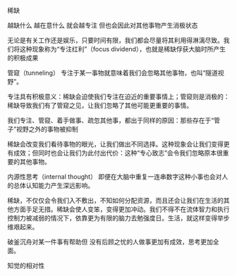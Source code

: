 稀缺

越缺什么 越在意什么 就会越专注
但也会因此对其他事物产生消极状态

无论是有关工作还是娱乐，只要时间有限，我们都会尽量将其利用得淋漓尽致。我们将这种现象称为“专注红利”（focus dividend），也就是稀缺俘获大脑时所产生的积极成果

管窥（tunneling） 专注于某一事物就意味着我们会忽略其他事物，也叫“隧道视野”。

专注具有积极意义：稀缺会迫使我们专注在迫近的重要事情上；管窥则是消极的：稀缺导致我们有了管窥之见，让我们忽略了其他可能更重要的事情。

我们专注、管窥、着手做事、疏忽其他事，都出于同样的原因：那些存在于“管子”视野之外的事物被抑制

稀缺会改变我们看待事物的眼光，让我们做出不同选择。这种现象会让我们变得更有成效；但同时也会让我们为此付出代价：这种“专心致志”会令我们忽略原本很重要的其他事物。

内源性思考（internal thought） 即便在大脑中重复一连串数字这种小事也会对人的总体认知能力产生深远影响。

稀缺，不仅仅会令我们入不敷出，不知如何分配资源，而且还会让我们在生活的其他方面手足无措。稀缺会使人变笨，变得更加冲动。我们不得不在流体智力和执行控制力被减弱的情况下，依靠更为有限的脑力去勉强度日。生活，就这样变得举步维艰起来。

破釜沉舟对某一件事有帮助但
没有后顾之忧的人做事更加有成效，思考更加全面。

知觉的相对性